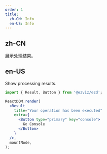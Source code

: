 ```yaml
---
order: 1
title:
  zh-CN: Info
  en-US: Info
---
```


## zh-CN

展示处理结果。

## en-US

Show processing results.

```jsx
import { Result, Button } from '@ezviz/ezd';

ReactDOM.render(
  <Result
    title="Your operation has been executed"
    extra={
      <Button type="primary" key="console">
        Go Console
      </Button>
    }
  />,
  mountNode,
);
```
